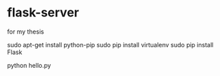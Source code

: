 flask-server
============

for my thesis

sudo apt-get install python-pip
sudo pip install virtualenv
sudo pip install Flask

python hello.py
